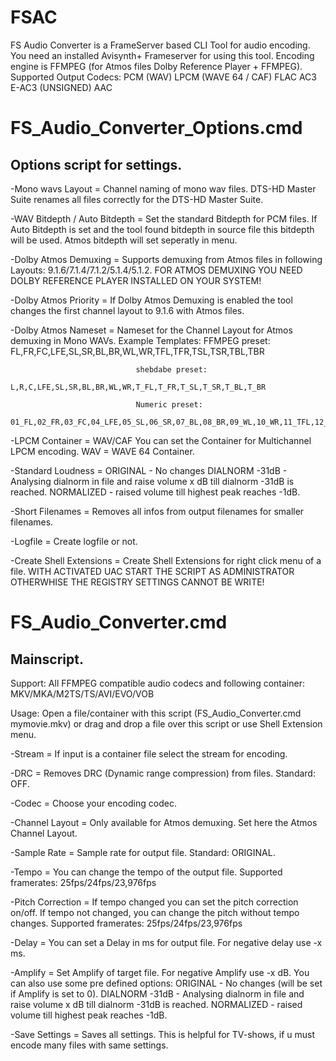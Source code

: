 # FSAC

FS Audio Converter is a FrameServer based CLI Tool for audio encoding. You need an installed Avisynth+ Frameserver for using this tool.
Encoding engine is FFMPEG (for Atmos files Dolby Reference Player + FFMPEG). 
Supported Output Codecs: PCM (WAV)
                         LPCM (WAVE 64 / CAF)
                         FLAC
                         AC3
                         E-AC3 (UNSIGNED)
                         AAC


# FS_Audio_Converter_Options.cmd

Options script for settings.
------------------------------

-Mono wavs Layout             = Channel naming of mono wav files. DTS-HD Master Suite renames all files correctly for the DTS-HD Master Suite.

-WAV Bitdepth / Auto Bitdepth = Set the standard Bitdepth for PCM files. If Auto Bitdepth is set and the tool found bitdepth
                                in source file this bitdepth will be used. Atmos bitdepth will set seperatly in menu.
                                
-Dolby Atmos Demuxing         = Supports demuxing from Atmos files in following Layouts: 9.1.6/7.1.4/7.1.2/5.1.4/5.1.2.
                                FOR ATMOS DEMUXING YOU NEED DOLBY REFERENCE PLAYER INSTALLED ON YOUR SYSTEM!
                                
-Dolby Atmos Priority         = If Dolby Atmos Demuxing is enabled the tool changes the first channel layout to 9.1.6 with Atmos files.

-Dolby Atmos Nameset          = Nameset for the Channel Layout for Atmos demuxing in Mono WAVs. Example Templates:
                                FFMPEG preset:
                                FL,FR,FC,LFE,SL,SR,BL,BR,WL,WR,TFL,TFR,TSL,TSR,TBL,TBR

                                shebdabe preset:
                                L,R,C,LFE,SL,SR,BL,BR,WL,WR,T_FL,T_FR,T_SL,T_SR,T_BL,T_BR

                                Numeric preset:
                                01_FL,02_FR,03_FC,04_LFE,05_SL,06_SR,07_BL,08_BR,09_WL,10_WR,11_TFL,12_TFR,13_TSL,14_TSR,15_TBL,16_TBR
                                
-LPCM Container               = WAV/CAF You can set the Container for Multichannel LPCM encoding. WAV = WAVE 64 Container.

-Standard Loudness            = ORIGINAL - No changes
                                DIALNORM -31dB - Analysing dialnorm in file and raise volume x dB till dialnorm -31dB is reached.
                                NORMALIZED - raised volume till highest peak reaches -1dB.
                                
-Short Filenames              = Removes all infos from output filenames for smaller filenames.

-Logfile                      = Create logfile or not.

-Create Shell Extensions      = Create Shell Extensions for right click menu of a file.
                                WITH ACTIVATED UAC START THE SCRIPT AS ADMINISTRATOR OTHERWHISE THE REGISTRY SETTINGS CANNOT BE WRITE!


# FS_Audio_Converter.cmd

Mainscript.
----------------------

Support:                        All FFMPEG compatible audio codecs and following container: MKV/MKA/M2TS/TS/AVI/EVO/VOB

Usage:                          Open a file/container with this script (FS_Audio_Converter.cmd mymovie.mkv) or drag and drop a file over
                                this script or use Shell Extension menu.

-Stream                       = If input is a container file select the stream for encoding.

-DRC                          = Removes DRC (Dynamic range compression) from files. Standard: OFF.

-Codec                        = Choose your encoding codec.

-Channel Layout               = Only available for Atmos demuxing. Set here the Atmos Channel Layout.

-Sample Rate                  = Sample rate for output file. Standard: ORIGINAL.

-Tempo                        = You can change the tempo of the output file. Supported framerates: 25fps/24fps/23,976fps

-Pitch Correction             = If tempo changed you can set the pitch correction on/off. If tempo not changed, you can
                                change the pitch without tempo changes. Supported framerates: 25fps/24fps/23,976fps
                                
-Delay                        = You can set a Delay in ms for output file. For negative delay use -x ms.

-Amplify                      = Set Amplify of target file. For negative Amplify use -x dB. You can also use some pre defined options:
                                ORIGINAL - No changes (will be set if Amplify is set to 0).
                                DIALNORM -31dB - Analysing dialnorm in file and raise volume x dB till dialnorm -31dB is reached.
                                NORMALIZED - raised volume till highest peak reaches -1dB.
                                
-Save Settings                = Saves all settings. This is helpful for TV-shows, if u must encode many files with same settings.
